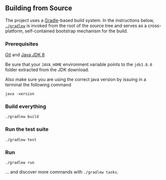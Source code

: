 ## Building from Source
The project uses a [Gradle][]-based build system. In the instructions
below, [`./gradlew`][] is invoked from the root of the source tree and serves as
a cross-platform, self-contained bootstrap mechanism for the build.

### Prerequisites

[Git][] and [Java JDK 8][JDK8 build]

Be sure that your `JAVA_HOME` environment variable points to the `jdk1.8.0` folder
extracted from the JDK download.

Also make sure you are using the correct java version by issuing in a terminal the following
command

    java -version

### Build everything
    ./gradlew build

### Run the test suite
    ./gradlew test

### Run
    ./gradlew run

... and discover more commands with `./gradlew tasks`.


[Gradle]: http://gradle.org
[`./gradlew`]: http://vimeo.com/34436402
[Git]: http://help.github.com/set-up-git-redirect
[JDK8 build]: http://www.oracle.com/technetwork/java/javase/downloads